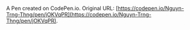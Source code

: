 # 

A Pen created on CodePen.io. Original URL: [https://codepen.io/Nguyn-Trng-Thng/pen/jOKVqPR](https://codepen.io/Nguyn-Trng-Thng/pen/jOKVqPR).

